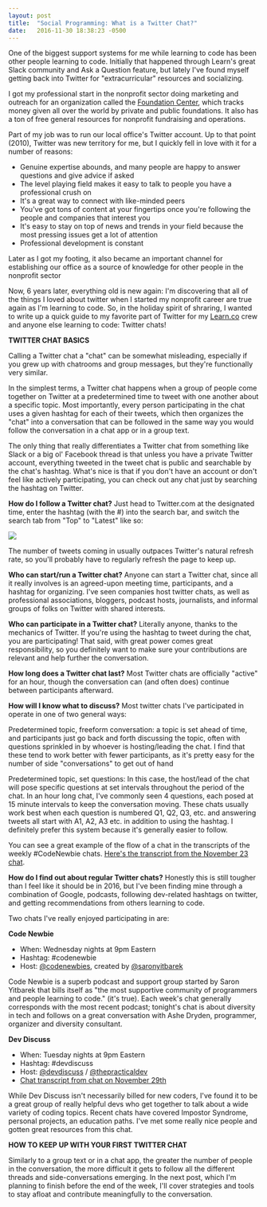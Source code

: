 ```yaml
---
layout: post
title:  "Social Programming: What is a Twitter Chat?"
date:   2016-11-30 18:38:23 -0500
---
```



One of the biggest support systems for me while learning to code has been other people learning to code. Initially that happened through Learn's great Slack community and Ask a Question feature, but lately I've found myself getting back into Twitter for "extracurricular" resources and socializing.

I got my professional start in the nonprofit sector doing marketing and outreach for an organization called the [Foundation Center](http://foundationcenter.org), which tracks money given all over the world by private and public foundations. It also has a ton of free general resources for nonprofit fundraising and operations. 

Part of my job was to run our local office's Twitter account. Up to that point (2010), Twitter was new territory for me, but I quickly fell in love with it for a number of reasons:

* Genuine expertise abounds, and many people are happy to answer questions and give advice if asked
* The level playing field makes it easy to talk to people you have a professional crush on
* It's a great way to connect with like-minded peers
* You've got tons of content at your fingertips once you're following the people and companies that interest you
* It's easy to stay on top of news and trends in your field because the most pressing issues get a lot of attention
* Professional development is constant

Later as I got my footing, it also became an important channel for establishing our office as a source of knowledge for other people in the nonprofit sector

Now, 6 years later, everything old is new again: I'm discovering that all of the things I loved about twitter when I started my nonprofit career are true again as I'm learning to code. So, in the holiday spirit of shraring, I wanted to write up a quick guide to my favorite part of Twitter for my [Learn.co](http://learn.co) crew and anyone else learning to code: Twitter chats!

**TWITTER CHAT BASICS**

Calling a Twitter chat a "chat" can be somewhat misleading, especially if you grew up with chatrooms and group messages, but they're functionally very similar.

In the simplest terms, a Twitter chat happens when a group of people come together on Twitter at a predetermined time to tweet with one another about a specific topic. Most importantly, every person participating in the chat uses a given hashtag for each of their tweets, which then organizes the "chat" into a conversation that can be followed in the same way you would follow the conversation in a chat app or in a group text.

The only thing that really differentiates a Twitter chat from something like Slack or a big ol' Facebook thread is that unless you have a private Twitter account, everything tweeted in the tweet chat is public and searchable by the chat's hashtag. What's nice is that if you don't have an account or don't feel like actively participating, you can check out any chat just by searching the hashtag on Twitter.

**How do I follow a Twitter chat?**
Just head to Twitter.com at the designated time, enter the hashtag (with the #) into the search bar, and switch the search tab from "Top" to "Latest" like so:

![](http://i.imgur.com/srRZL13.png)

The number of tweets coming in usually outpaces Twitter's natural refresh rate, so you'll probably have to regularly refresh the page to keep up.

**Who can start/run a Twitter chat?**
Anyone can start a Twitter chat, since all it really involves is an agreed-upon meeting time, participants, and a hashtag for organizing. I've seen companies host twitter chats, as well as professional associations, bloggers, podcast hosts, journalists, and informal groups of folks on Twitter with shared interests.

**Who can participate in a Twitter chat?**
Literally anyone, thanks to the mechanics of Twitter. If you're using the hashtag to tweet during the chat, you are participating! That said, with great power comes great responsibility, so you definitely want to make sure your contributions are relevant and help further the conversation.

**How long does a Twitter chat last?**
Most Twitter chats are officially "active" for an hour, though the conversation can (and often does) continue between participants afterward. 

**How will I know what to discuss?**
Most twitter chats I've participated in operate in one of two general ways:

Predetermined topic, freeform conversation: a topic is set ahead of time, and participants just go back and forth discussing the topic, often with questions sprinkled in by whoever is hosting/leading the chat. I find that these tend to work better with fewer participants, as it's pretty easy for the number of side "conversations" to get out of hand

Predetermined topic, set questions: In this case, the host/lead of the chat will pose specific questions at set intervals throughout the period of the chat. In an hour long chat, I've commonly seen 4 questions, each posed at 15 minute intervals to keep the conversation moving. These chats usually work best when each question is numbered Q1, Q2, Q3, etc. and answering tweets all start with A1, A2, A3 etc. in addition to using the hashtag. I definitely prefer this system because it's generally easier to follow.

You can see a great example of the flow of a chat in the transcripts of the weekly #CodeNewbie chats. [Here's the transcript from the November 23 chat](https://storify.com/CodeNewbies/140-what-you-thankful-for).

**How do I find out about regular Twitter chats?**
Honestly this is still tougher than I feel like it should be in 2016, but I've been finding mine through a combination of Google, podcasts, following dev-related hashtags on twitter, and getting recommendations from others learning to code.

Two chats I've really enjoyed participating in are:

**Code Newbie**
* When: Wednesday nights at 9pm Eastern
* Hashtag: #codenewbie
* Host: [@codenewbies](https://twitter.com/codenewbies), created by [@saronyitbarek](https://twitter.com/saronyitbarek)

Code Newbie is a superb podcast and support group started by Saron Yitbarek that bills itself as 
"the most supportive community of programmers and people learning to code." (it's true). Each week's chat generally corresponds with the most recent podcast; tonight's chat is about diversity in tech and follows on a great conversation with Ashe Dryden, programmer, organizer and diversity consultant.


**Dev Discuss**
* When: Tuesday nights at 9pm Eastern
* Hashtag: #devdiscuss
* Host: [@devdiscuss](https://twitter.com/devdiscuss) / [@thepracticaldev](https://twitter.com/thepracticaldev)
* [Chat transcript from chat on November 29th](https://twitter.com/i/moments/804002024027226116)

While Dev Discuss isn't necessarily billed for new coders, I've found it to be a great group of really helpful devs who get together to talk about a wide variety of coding topics. Recent chats have covered Impostor Syndrome, personal projects, an education paths. I've met some really nice people and gotten great resources from this chat.

**HOW TO KEEP UP WITH YOUR FIRST TWITTER CHAT**

Similarly to a group text or in a chat app, the greater the number of people in the conversation, the more difficult it gets to follow all the different threads and side-conversations emerging. In the next post, which I'm planning to finish before the end of the week, I'll cover strategies and tools to stay afloat and contribute meaningfully to the conversation.


